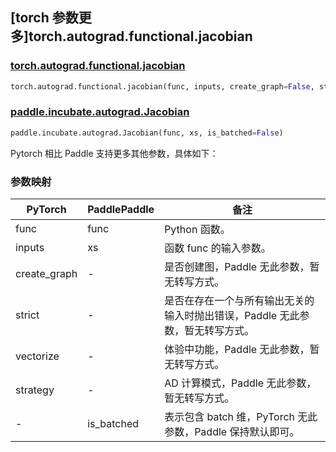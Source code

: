 ## [torch 参数更多]torch.autograd.functional.jacobian

### [torch.autograd.functional.jacobian](https://pytorch.org/docs/stable/generated/torch.autograd.functional.jacobian.html#torch.autograd.functional.jacobian)

```python
torch.autograd.functional.jacobian(func, inputs, create_graph=False, strict=False, vectorize=False, strategy='reverse-mode')
```

### [paddle.incubate.autograd.Jacobian](https://www.paddlepaddle.org.cn/documentation/docs/zh/api/paddle/incubate/autograd/Jacobian_cn.html)

```python
paddle.incubate.autograd.Jacobian(func, xs, is_batched=False)
```

Pytorch 相比 Paddle 支持更多其他参数，具体如下：

### 参数映射

| PyTorch      | PaddlePaddle | 备注                                                                |
| ------------ | ------------ | ------------------------------------------------------------------- |
| func         | func         | Python 函数。                                                       |
| inputs       | xs           | 函数 func 的输入参数。                                              |
| create_graph | -            | 是否创建图，Paddle 无此参数，暂无转写方式。                                   |
| strict       | -            | 是否在存在一个与所有输出无关的输入时抛出错误，Paddle 无此参数，暂无转写方式。 |
| vectorize    | -            | 体验中功能，Paddle 无此参数，暂无转写方式。                                   |
| strategy     | -            | AD 计算模式，Paddle 无此参数，暂无转写方式。                                  |
| -            | is_batched   | 表示包含 batch 维，PyTorch 无此参数，Paddle 保持默认即可。          |
